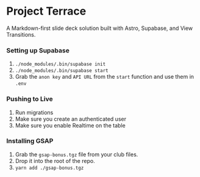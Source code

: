 # Project Terrace

A Markdown-first slide deck solution built with Astro, Supabase, and View Transitions.

### Setting up Supabase
1. `./node_modules/.bin/supabase init`
2. `./node_modules/.bin/supabase start`
3. Grab the `anon key` and `API URL` from the `start` function and use them in `.env`

### Pushing to Live
1. Run migrations
2. Make sure you create an authenticated user
3. Make sure you enable Realtime on the table

### Installing GSAP
1. Grab the `gsap-bonus.tgz` file from your club files.
2. Drop it into the root of the repo.
3. `yarn add ./gsap-bonus.tgz`